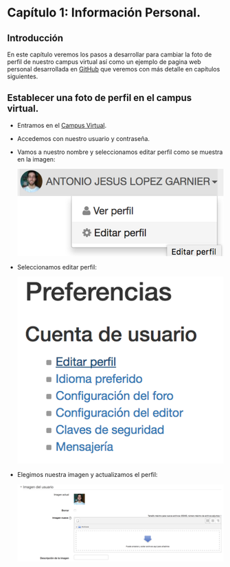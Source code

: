 # Capítulo 1: Información Personal.

## Introducción

En este capítulo veremos los pasos a desarrollar para cambiar la foto de perfil
de nuestro campus virtual así como un ejemplo de pagina web personal desarrollada
en [GitHub](https://github.com) que veremos con más detalle en capítulos siguientes.

## Establecer una foto de perfil en el campus virtual.

* Entramos en el [Campus Virtual](https://campusvirtual.ull.es).

* Accedemos con nuestro usuario y contraseña.

* Vamos a nuestro nombre y seleccionamos editar perfil como se muestra en la imagen:

   ![Imagen paso 1](../images/paso1.png)

* Seleccionamos editar perfil:

   ![Imagen paso 2](../images/paso2.png)

* Elegimos nuestra imagen y actualizamos el perfil:

   ![Imagen paso 3](../images/paso3.png)
